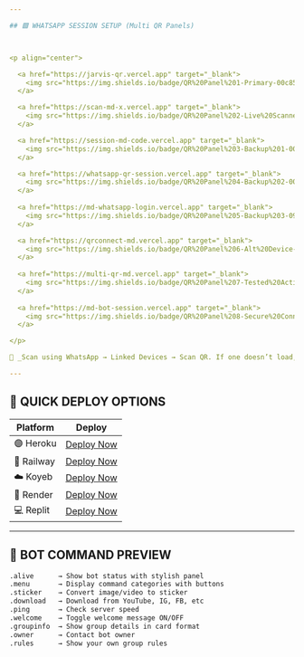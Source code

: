 ```yaml
---

## 🟩 WHATSAPP SESSION SETUP (Multi QR Panels)



<p align="center">

  <a href="https://jarvis-qr.vercel.app" target="_blank">
    <img src="https://img.shields.io/badge/QR%20Panel%201-Primary-00c853?style=for-the-badge&logo=whatsapp&logoColor=white" />
  </a>

  <a href="https://scan-md-x.vercel.app" target="_blank">
    <img src="https://img.shields.io/badge/QR%20Panel%202-Live%20Scanner-43a047?style=for-the-badge&logo=whatsapp&logoColor=white" />
  </a>

  <a href="https://session-md-code.vercel.app" target="_blank">
    <img src="https://img.shields.io/badge/QR%20Panel%203-Backup%201-00b894?style=for-the-badge&logo=whatsapp&logoColor=white" />
  </a>

  <a href="https://whatsapp-qr-session.vercel.app" target="_blank">
    <img src="https://img.shields.io/badge/QR%20Panel%204-Backup%202-00cec9?style=for-the-badge&logo=whatsapp&logoColor=white" />
  </a>
  
  <a href="https://md-whatsapp-login.vercel.app" target="_blank">
    <img src="https://img.shields.io/badge/QR%20Panel%205-Backup%203-0984e3?style=for-the-badge&logo=whatsapp&logoColor=white" />
  </a>

  <a href="https://qrconnect-md.vercel.app" target="_blank">
    <img src="https://img.shields.io/badge/QR%20Panel%206-Alt%20Device-6c5ce7?style=for-the-badge&logo=whatsapp&logoColor=white" />
  </a>
  
  <a href="https://multi-qr-md.vercel.app" target="_blank">
    <img src="https://img.shields.io/badge/QR%20Panel%207-Tested%20Active-8e24aa?style=for-the-badge&logo=whatsapp&logoColor=white" />
  </a>
  
  <a href="https://md-bot-session.vercel.app" target="_blank">
    <img src="https://img.shields.io/badge/QR%20Panel%208-Secure%20Connect-5e35b1?style=for-the-badge&logo=whatsapp&logoColor=white" />
  </a>

</p>

📝 _Scan using WhatsApp → Linked Devices → Scan QR. If one doesn’t load, try another._

---
```


## 🚀 QUICK DEPLOY OPTIONS

| Platform | Deploy |
|---------|--------|
| 🟣 Heroku | [Deploy Now](https://jarvis-qr.vercel.app/heroku) |
| 🖤 Railway | [Deploy Now](https://jarvis-qr.vercel.app/railway) |
| ☁️ Koyeb | [Deploy Now](https://jarvis-qr.vercel.app/koyeb) |
| 🔵 Render | [Deploy Now](https://jarvis-qr.vercel.app/render) |
| 💻 Replit | [Deploy Now](https://jarvis-qr.vercel.app/replit) |

---

## 🧠 BOT COMMAND PREVIEW

```bash
.alive      → Show bot status with stylish panel
.menu       → Display command categories with buttons
.sticker    → Convert image/video to sticker
.download   → Download from YouTube, IG, FB, etc
.ping       → Check server speed
.welcome    → Toggle welcome message ON/OFF
.groupinfo  → Show group details in card format
.owner      → Contact bot owner
.rules      → Show your own group rules
